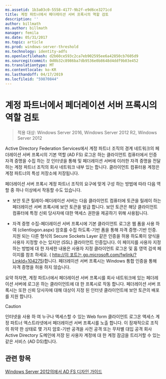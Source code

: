 ```yaml
---
ms.assetid: 1b3a03c0-5558-4177-9b2f-e9d6ce3271cd
title: 계정 파트너에서 페더레이션 서버 프록시의 역할 검토
description: ''
author: billmath
ms.author: billmath
manager: femila
ms.date: 05/31/2017
ms.topic: article
ms.prod: windows-server-threshold
ms.technology: identity-adfs
ms.openlocfilehash: d2b60ce593c2ca7eb902595ee6a42850cb7605d9
ms.sourcegitcommit: 0d0b32c8986ba7db9536e0b8648d4ddf9b03e452
ms.translationtype: MT
ms.contentlocale: ko-KR
ms.lasthandoff: 04/17/2019
ms.locfileid: "59870844"
---
```

# <a name="review-the-role-of-the-federation-server-proxy-in-the-account-partner"></a>계정 파트너에서 페더레이션 서버 프록시의 역할 검토

>적용 대상: Windows Server 2016, Windows Server 2012 R2, Windows Server 2012

Active Directory Federation Services에서 계정 파트너 조직의 경계 네트워크의 페더레이션 서버 프록시의 기본 역할 \(AD FS\) 로그온 하는 클라이언트 컴퓨터에서 인증 자격 증명을 수집 하는 것 인터넷을 통해 및 페더레이션 서버에 이러한 자격 증명을 전달 하는 계정 파트너 조직의 회사 네트워크 내부 있는 합니다. 클라이언트 컴퓨터용 계정은 계정 파트너의 특성 저장소에 저장됩니다.  
  
페더레이션 서버 프록시 계정 파트너 조직의 요구에 맞게 구성 하는 방법에 따라 다음 역할 중 하나 이상에서 작동할 수도 있습니다.  
  
-   보안 토큰 릴레이-페더레이션 서버는 다음 클라이언트 컴퓨터에 토큰을 릴레이 하는 페더레이션 서버 프록시에 보안 토큰을 발급 합니다. 보안 토큰은 해당 클라이언트 컴퓨터에 특정 신뢰 당사자에 대한 액세스 권한을 제공하기 위해 사용됩니다.  
  
-   자격 증명 수집-페더레이션 서버 프록시에 기본 클라이언트 로그온 웹 폼을 사용 하 여 \(clientlogon.aspx\) 암호를 수집 하도록\-기반 폼을 통해 자격 증명\-기반 인증. 지원 되는 다른 형식의 Secure Sockets Layer 같은 인증을 허용 하도록이 양식을 사용자 지정할 수는 있지만 \(SSL\) 클라이언트 인증입니다. 이 페이지를 사용자 지정 하는 방법에 대 한 자세한 내용은 사용자 지정 클라이언트 로그온 및 홈 영역 검색 페이지를 참조 하세요. \( [http:\/\/이 포트는 go.microsoft.com\/fwlink\/? LinkId\=104275](https://go.microsoft.com/fwlink/?LinkId=104275)\)합니다. 페더레이션 서버 프록시는 Windows 통합 인증을 통해 자격 증명을 허용 하지 않습니다.  
  
요약 하자면, 계정 파트너에서 페더레이션 서버 프록시를 회사 네트워크에 있는 페더레이션 서버에 로그온 하는 클라이언트에 대 한 프록시로 작동 합니다. 페더레이션 서버 프록시는 또한 신뢰 당사자에 대해 대상이 지정 된 인터넷 클라이언트에 보안 토큰의 배포를 지원 합니다.  
  
> [!CAUTION]  
> 인터넷을 사용 하 여 누구나 액세스할 수 있는 Web form 클라이언트 로그온 액세스 계정 파트너 엑스트라넷에서 페더레이션 서버 프록시를 노출 합니다. 이 잠재적으로 조직의 취약 한 상태로 몇 가지 암호\-기반 공격을 사전 공격 또는 무차별 대입 공격 회사 Active Directory 도메인에 저장 된 사용자 계정에 대 한 계정 잠금을 트리거할 수 있는 같은 서비스 \(AD DS\)합니다.  
  

## <a name="see-also"></a>관련 항목
[Windows Server 2012의에서 AD FS 디자인 가이드](AD-FS-Design-Guide-in-Windows-Server-2012.md)
